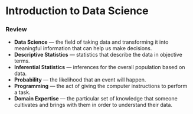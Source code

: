# Introduction to Data Science 
### Review

- **Data Science** — the field of taking data and transforming it into meaningful information that can help us make decisions.
- **Descriptive Statistics** — statistics that describe the data in objective terms.
- **Inferential Statistics** — inferences for the overall population based on data.
- **Probability** — the likelihood that an event will happen.
- **Programming** — the act of giving the computer instructions to perform a task.
- **Domain Expertise** — the particular set of knowledge that someone cultivates and brings with them in order to understand their data.